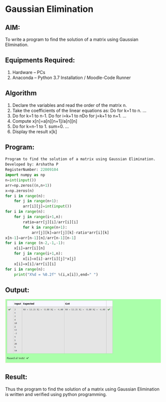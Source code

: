 # Gaussian Elimination

## AIM:
To write a program to find the solution of a matrix using Gaussian Elimination.

## Equipments Required:
1. Hardware – PCs
2. Anaconda – Python 3.7 Installation / Moodle-Code Runner

## Algorithm
1. Declare the variables and read the order of the matrix n.
2. Take the coefficients of the linear equations as: Do for k=1 to n. ...
3. Do for k=1 to n-1. Do for i=k+1 to nDo for j=k+1 to n+1. ...
4. Compute x[n]=a[n][n+1]/a[n][n]
5. Do for k=n-1 to 1. sum=0. ...
6. Display the result x[k]

## Program:
```py
Program to find the solution of a matrix using Gaussian Elimination.
Developed by: Arshatha P
RegisterNumber: 22009104
import numpy as np
n=int(input())
arr=np.zeros((n,n+1))
x=np.zeros(n)
for i in range(n):
    for j in range(n+1):
        arr[i][j]=int(input())
for i in range(n):
    for j in range(i+1,n):
        ratio=arr[j][i]/arr[i][i]
        for k in range(n+1):
            arr[j][k]=arr[j][k]-ratio*arr[i][k]
x[n-1]=arr[n-1][n]/arr[n-1][n-1]
for i in range (n-2,-1,-1):
    x[i]=arr[i][n]
    for j in range(i+1,n):
        x[i]=x[i]-arr[i][j]*x[j]
    x[i]=x[i]/arr[i][i]    
for i in range(n):
    print("X%d = %0.2f" %(i,x[i]),end=" ")
```

## Output:
![gaussian elimination](/Screenshot%202023-01-28%20204636.png)


## Result:
Thus the program to find the solution of a matrix using Gaussian Elimination is written and verified using python programming.

